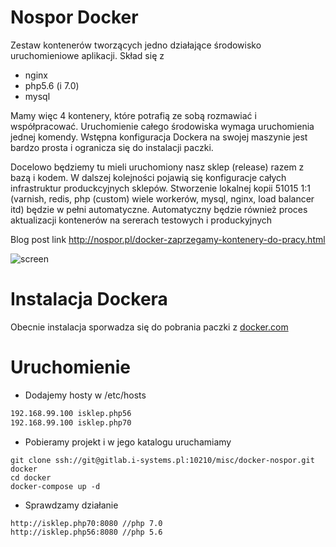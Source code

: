 Nospor Docker
=============

Zestaw kontenerów tworzących jedno działające środowisko uruchomieniowe aplikacji. 
Skład się z
- nginx
- php5.6 (i 7.0)
- mysql

Mamy więc 4 kontenery, które potrafią ze sobą rozmawiać i współpracować. 
Uruchomienie całego środowiska wymaga uruchomienia jednej komendy. Wstępna
konfiguracja Dockera na swojej maszynie jest bardzo prosta i ogranicza się do
instalacji paczki.

Docelowo będziemy tu mieli uruchomiony nasz sklep (release) razem z bazą i kodem.
W dalszej kolejności pojawią się konfiguracje całych infrastruktur produckcyjnych
sklepów. Stworzenie lokalnej kopii 51015 1:1 (varnish, redis, php (custom) wiele 
workerów, mysql, nginx, load balancer itd) będzie w pełni automatyczne. 
Automatyczny będzie również
proces aktualizacji kontenerów na sererach testowych i produckyjnych

Blog post link http://nospor.pl/docker-zaprzegamy-kontenery-do-pracy.html

![screen](http://q.i-systems.pl/file/83f832ae.png)

Instalacja Dockera
==================

Obecnie instalacja sporwadza się do pobrania paczki z [docker.com](https://www.docker.com/products/docker-toolbox)

Uruchomienie
============

- Dodajemy hosty w /etc/hosts

```bash
192.168.99.100 isklep.php56
192.168.99.100 isklep.php70
```
- Pobieramy projekt i w jego katalogu uruchamiamy
 
```
git clone ssh://git@gitlab.i-systems.pl:10210/misc/docker-nospor.git docker
cd docker
docker-compose up -d
```

- Sprawdzamy działanie

```
http://isklep.php70:8080 //php 7.0
http://isklep.php56:8080 //php 5.6
```